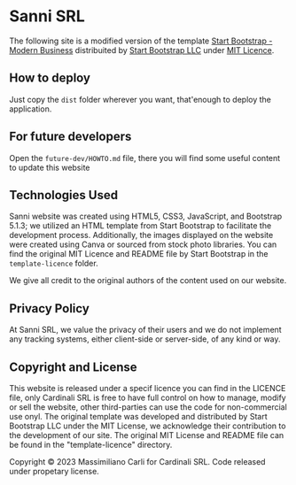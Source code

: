 # Sanni SRL

The following site is a modified version of the template [Start Bootstrap - Modern Business](https://startbootstrap.com/template/modern-business/) distribuited by [Start Bootstrap LLC](https://startbootstrap.com/) under [MIT Licence](https://mit-license.org/).

## How to deploy

Just copy the ```dist``` folder wherever you want, that'enough to deploy the application.

## For future developers

Open the ```future-dev/HOWTO.md``` file, there you will find some useful content to update this website

## Technologies Used

Sanni website was created using HTML5, CSS3, JavaScript, and Bootstrap 5.1.3; we utilized an HTML template from Start Bootstrap to facilitate the development process. Additionally, the images displayed on the website were created using Canva or sourced from stock photo libraries. You can find the original MIT Licence and README file by Start Bootstrap in the ```template-licence``` folder.

We give all credit to the original authors of the content used on our website.

## Privacy Policy

At Sanni SRL, we value the privacy of their users and we do not implement any tracking systems, either client-side or server-side, of any kind or way.

## Copyright and License

This website is released under a specif licence you can find in the LICENCE file, only Cardinali SRL is free to have full control on how to manage, modify or sell the website, other third-parties can use the code for non-commercial use onyl. The original template was developed and distributed by Start Bootstrap LLC under the MIT License, we acknowledge their contribution to the development of our site. The original MIT License and README file can be found in the "template-licence" directory.

Copyright ©️ 2023 Massimiliano Carli for Cardinali SRL. Code released under propetary license.
